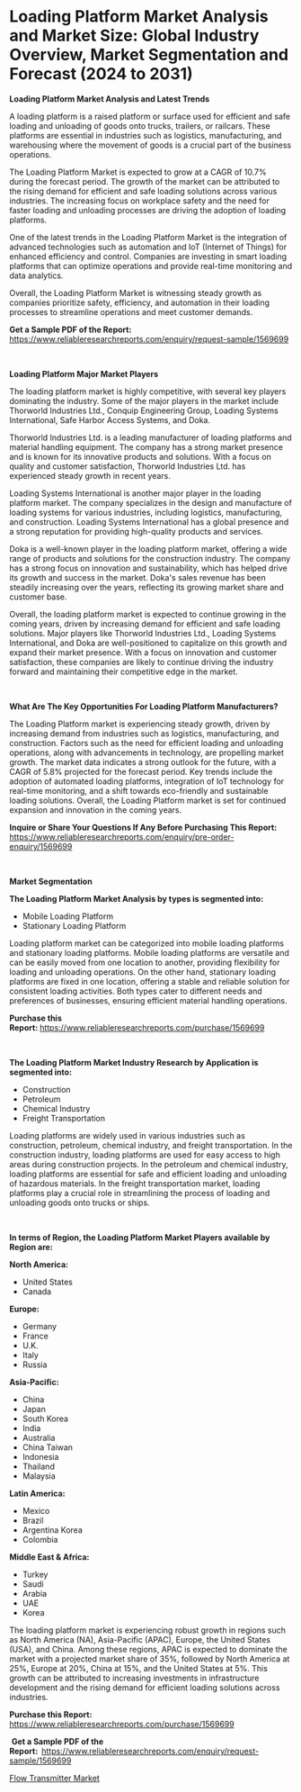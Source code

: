 <p><h1>Loading Platform Market Analysis and Market Size: Global Industry Overview, Market Segmentation and Forecast (2024 to 2031)</h1></p><p><strong>Loading Platform Market Analysis and Latest Trends</strong></p>
<p><p>A loading platform is a raised platform or surface used for efficient and safe loading and unloading of goods onto trucks, trailers, or railcars. These platforms are essential in industries such as logistics, manufacturing, and warehousing where the movement of goods is a crucial part of the business operations.</p><p>The Loading Platform Market is expected to grow at a CAGR of 10.7% during the forecast period. The growth of the market can be attributed to the rising demand for efficient and safe loading solutions across various industries. The increasing focus on workplace safety and the need for faster loading and unloading processes are driving the adoption of loading platforms.</p><p>One of the latest trends in the Loading Platform Market is the integration of advanced technologies such as automation and IoT (Internet of Things) for enhanced efficiency and control. Companies are investing in smart loading platforms that can optimize operations and provide real-time monitoring and data analytics.</p><p>Overall, the Loading Platform Market is witnessing steady growth as companies prioritize safety, efficiency, and automation in their loading processes to streamline operations and meet customer demands.</p></p>
<p><strong>Get a Sample PDF of the Report:&nbsp;</strong> <a href="https://www.reliableresearchreports.com/enquiry/request-sample/1569699">https://www.reliableresearchreports.com/enquiry/request-sample/1569699</a></p>
<p>&nbsp;</p>
<p><strong>Loading Platform Major Market Players</strong></p>
<p><p>The loading platform market is highly competitive, with several key players dominating the industry. Some of the major players in the market include Thorworld Industries Ltd., Conquip Engineering Group, Loading Systems International, Safe Harbor Access Systems, and Doka.</p><p>Thorworld Industries Ltd. is a leading manufacturer of loading platforms and material handling equipment. The company has a strong market presence and is known for its innovative products and solutions. With a focus on quality and customer satisfaction, Thorworld Industries Ltd. has experienced steady growth in recent years.</p><p>Loading Systems International is another major player in the loading platform market. The company specializes in the design and manufacture of loading systems for various industries, including logistics, manufacturing, and construction. Loading Systems International has a global presence and a strong reputation for providing high-quality products and services.</p><p>Doka is a well-known player in the loading platform market, offering a wide range of products and solutions for the construction industry. The company has a strong focus on innovation and sustainability, which has helped drive its growth and success in the market. Doka's sales revenue has been steadily increasing over the years, reflecting its growing market share and customer base.</p><p>Overall, the loading platform market is expected to continue growing in the coming years, driven by increasing demand for efficient and safe loading solutions. Major players like Thorworld Industries Ltd., Loading Systems International, and Doka are well-positioned to capitalize on this growth and expand their market presence. With a focus on innovation and customer satisfaction, these companies are likely to continue driving the industry forward and maintaining their competitive edge in the market.</p></p>
<p>&nbsp;</p>
<p><strong>What Are The Key Opportunities For Loading Platform Manufacturers?</strong></p>
<p><p>The Loading Platform market is experiencing steady growth, driven by increasing demand from industries such as logistics, manufacturing, and construction. Factors such as the need for efficient loading and unloading operations, along with advancements in technology, are propelling market growth. The market data indicates a strong outlook for the future, with a CAGR of 5.8% projected for the forecast period. Key trends include the adoption of automated loading platforms, integration of IoT technology for real-time monitoring, and a shift towards eco-friendly and sustainable loading solutions. Overall, the Loading Platform market is set for continued expansion and innovation in the coming years.</p></p>
<p><strong>Inquire or Share Your Questions If Any Before Purchasing This Report:</strong> <a href="https://www.reliableresearchreports.com/enquiry/pre-order-enquiry/1569699">https://www.reliableresearchreports.com/enquiry/pre-order-enquiry/1569699</a></p>
<p>&nbsp;</p>
<p><strong>Market Segmentation</strong></p>
<p><strong>The Loading Platform Market Analysis by types is segmented into:</strong></p>
<p><ul><li>Mobile Loading Platform</li><li>Stationary Loading Platform</li></ul></p>
<p><p>Loading platform market can be categorized into mobile loading platforms and stationary loading platforms. Mobile loading platforms are versatile and can be easily moved from one location to another, providing flexibility for loading and unloading operations. On the other hand, stationary loading platforms are fixed in one location, offering a stable and reliable solution for consistent loading activities. Both types cater to different needs and preferences of businesses, ensuring efficient material handling operations.</p></p>
<p><strong>Purchase this Report:&nbsp;</strong><a href="https://www.reliableresearchreports.com/purchase/1569699">https://www.reliableresearchreports.com/purchase/1569699</a></p>
<p>&nbsp;</p>
<p><strong>The Loading Platform Market Industry Research by Application is segmented into:</strong></p>
<p><ul><li>Construction</li><li>Petroleum</li><li>Chemical Industry</li><li>Freight Transportation</li></ul></p>
<p><p>Loading platforms are widely used in various industries such as construction, petroleum, chemical industry, and freight transportation. In the construction industry, loading platforms are used for easy access to high areas during construction projects. In the petroleum and chemical industry, loading platforms are essential for safe and efficient loading and unloading of hazardous materials. In the freight transportation market, loading platforms play a crucial role in streamlining the process of loading and unloading goods onto trucks or ships.</p></p>
<p>&nbsp;</p>
<p><strong>In terms of Region, the Loading Platform Market Players available by Region are:</strong></p>
<p>
    <p> <strong> North America: </strong>
        <ul>
            <li>United States</li>
            <li>Canada</li>
        </ul>
        </p> 
    <p> <strong> Europe: </strong>
        <ul>
            <li>Germany</li>
            <li>France</li>
            <li>U.K.</li>
            <li>Italy</li>
            <li>Russia</li>
        </ul>
        </p> 
    <p> <strong> Asia-Pacific: </strong>
        <ul>
            <li>China</li>
            <li>Japan</li>
            <li>South Korea</li>
            <li>India</li>
            <li>Australia</li>
            <li>China Taiwan</li>
            <li>Indonesia</li>
            <li>Thailand</li>
            <li>Malaysia</li>
        </ul>
        </p> 
    <p> <strong> Latin America: </strong>
        <ul>
            <li>Mexico</li>
            <li>Brazil</li>
            <li>Argentina Korea</li>
            <li>Colombia</li>
        </ul>
        </p> 
    <p> <strong> Middle East & Africa: </strong>
        <ul>
            <li>Turkey</li>
            <li>Saudi</li>
            <li>Arabia</li>
            <li>UAE</li>
            <li>Korea</li>
        </ul>
    </p>
    </p>
<p><p>The loading platform market is experiencing robust growth in regions such as North America (NA), Asia-Pacific (APAC), Europe, the United States (USA), and China. Among these regions, APAC is expected to dominate the market with a projected market share of 35%, followed by North America at 25%, Europe at 20%, China at 15%, and the United States at 5%. This growth can be attributed to increasing investments in infrastructure development and the rising demand for efficient loading solutions across industries.</p></p>
<p><strong>Purchase this Report: </strong><a href="https://www.reliableresearchreports.com/purchase/1569699">https://www.reliableresearchreports.com/purchase/1569699</a></p>
<p>&nbsp;<strong>Get a Sample PDF of the Report:&nbsp;&nbsp;</strong><a href="https://www.reliableresearchreports.com/enquiry/request-sample/1569699">https://www.reliableresearchreports.com/enquiry/request-sample/1569699</a></p>
<p><strong></strong></p>
<p><p><a href="https://github.com/brenzgnarento/Market-Research-Report-List-1/blob/main/flow-transmitter-market.md">Flow Transmitter Market</a></p></p>